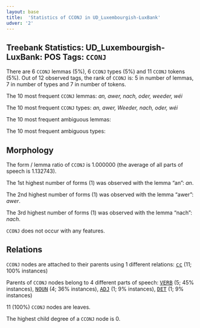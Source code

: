 ```yaml
---
layout: base
title:  'Statistics of CCONJ in UD_Luxembourgish-LuxBank'
udver: '2'
---
```


## Treebank Statistics: UD_Luxembourgish-LuxBank: POS Tags: `CCONJ`

There are 6 `CCONJ` lemmas (5%), 6 `CCONJ` types (5%) and 11 `CCONJ` tokens (5%).
Out of 12 observed tags, the rank of `CCONJ` is: 5 in number of lemmas, 7 in number of types and 7 in number of tokens.

The 10 most frequent `CCONJ` lemmas: <em>an, awer, nach, oder, weeder, wéi</em>

The 10 most frequent `CCONJ` types:  <em>an, awer, Weeder, nach, oder, wéi</em>

The 10 most frequent ambiguous lemmas: 

The 10 most frequent ambiguous types:  



## Morphology

The form / lemma ratio of `CCONJ` is 1.000000 (the average of all parts of speech is 1.132743).

The 1st highest number of forms (1) was observed with the lemma “an”: <em>an</em>.

The 2nd highest number of forms (1) was observed with the lemma “awer”: <em>awer</em>.

The 3rd highest number of forms (1) was observed with the lemma “nach”: <em>nach</em>.

`CCONJ` does not occur with any features.


## Relations

`CCONJ` nodes are attached to their parents using 1 different relations: <tt><a href="lb_luxbank-dep-cc.html">cc</a></tt> (11; 100% instances)

Parents of `CCONJ` nodes belong to 4 different parts of speech: <tt><a href="lb_luxbank-pos-VERB.html">VERB</a></tt> (5; 45% instances), <tt><a href="lb_luxbank-pos-NOUN.html">NOUN</a></tt> (4; 36% instances), <tt><a href="lb_luxbank-pos-ADJ.html">ADJ</a></tt> (1; 9% instances), <tt><a href="lb_luxbank-pos-DET.html">DET</a></tt> (1; 9% instances)

11 (100%) `CCONJ` nodes are leaves.

The highest child degree of a `CCONJ` node is 0.

